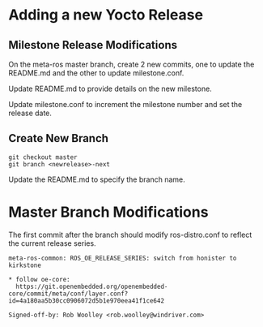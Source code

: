 # Adding a new Yocto Release

## Milestone Release Modifications

On the meta-ros master branch, create 2 new commits, one to update the README.md and the other to update milestone.conf.

Update README.md to provide details on the new milestone.

Update milestone.conf to increment the milestone number and set the release date.

## Create New Branch

```
git checkout master
git branch <newrelease>-next
```

Update the README.md to specify the branch name.

# Master Branch Modifications

The first commit after the branch should modify ros-distro.conf to reflect the current release series.

```
meta-ros-common: ROS_OE_RELEASE_SERIES: switch from honister to kirkstone

* follow oe-core:
  https://git.openembedded.org/openembedded-core/commit/meta/conf/layer.conf?id=4a180aa5b30cc0906072d5b1e970eea41f1ce642

Signed-off-by: Rob Woolley <rob.woolley@windriver.com>
```
